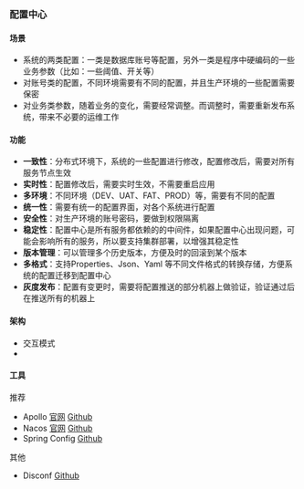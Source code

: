 ### 配置中心
#### 场景
- 系统的两类配置：一类是数据库账号等配置，另外一类是程序中硬编码的一些业务参数（比如：一些阈值、开关等）
- 对账号类的配置，不同环境需要有不同的配置，并且生产环境的一些配置需要保密
- 对业务类参数，随着业务的变化，需要经常调整。而调整时，需要重新发布系统，带来不必要的运维工作

#### 功能
- **一致性**：分布式环境下，系统的一些配置进行修改，配置修改后，需要对所有服务节点生效
- **实时性**：配置修改后，需要实时生效，不需要重启应用
- **多环境**：不同环境（DEV、UAT、FAT、PROD）等，需要有不同的配置
- **统一性**：需要有统一的配置界面，对各个系统进行配置
- **安全性**：对生产环境的账号密码，要做到权限隔离
- **稳定性**：配置中心是所有服务都依赖的的中间件，如果配置中心出现问题，可能会影响所有的服务，所以要支持集群部署，以增强其稳定性
- **版本管理**：可以管理多个历史版本，方便及时的回滚到某个版本
- **多格式**：支持Properties、Json、Yaml 等不同文件格式的转换存储，方便系统的配置迁移到配置中心
- **灰度发布**：配置有变更时，需要将配置推送的部分机器上做验证，验证通过后在推送所有的机器上

#### 架构
- 交互模式  
- 

#### 工具
推荐
- Apollo    [官网](https://www.apolloconfig.com/)  [Github](https://github.com/apolloconfig/apollo)  
- Nacos     [官网](https://nacos.io/)  [Github](https://github.com/alibaba/nacos)
- Spring Config [Github](https://github.com/spring-cloud/spring-cloud-config)

其他
- Disconf  [Github](https://github.com/knightliao/disconf)
